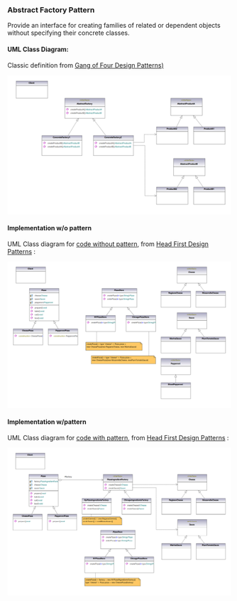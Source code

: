 ### Abstract Factory Pattern

Provide an interface for creating families of related or dependent objects without specifying their 
concrete classes.

#### UML Class Diagram:

Classic definition from  [Gang of Four Design Patterns)](https://www.amazon.com/Design-Patterns-Object-Oriented-Addison-Wesley-Professional-ebook/dp/B000SEIBB8) 

<img src="abstract_factory.png" alt="drawing" width="800"/> 

#### Implementation w/o pattern

UML Class diagram for [code without pattern](../../app\src/main/java/com/example/gofp/head_first/pre/creational/abstract_factory/AbstractFactory.java ), from [Head First Design Patterns](https://www.amazon.com/Head-First-Design-Patterns-Brain-Friendly/dp/0596007124) :

<img src="abstract_factory_pre.png" alt="drawing" width="800"/> 

#### Implementation w/pattern

UML Class diagram for [code with pattern](../../app/src/main/java/com/example/gofp/head_first/sol/creational/abstract_factory/AbstractFactory.java), from [Head First Design Patterns](https://www.amazon.com/Head-First-Design-Patterns-Brain-Friendly/dp/0596007124) :

<img src="abstract_factory_sol.png" alt="drawing" width="800"/> 
